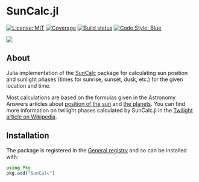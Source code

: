 # SunCalc.jl

[![License: MIT](https://img.shields.io/badge/License-MIT-green.svg)](https://github.com/g-rppl/SunCalc.jl/blob/main/LICENSE)
[![Coverage](https://codecov.io/gh/g-rppl/SunCalc.jl/branch/main/graph/badge.svg)](https://codecov.io/gh/g-rppl/SunCalc.jl)
[![Build status](https://github.com/g-rppl/SunCalc.jl/workflows/CI/badge.svg)](https://github.com/g-rppl/SunCalc.jl/actions)
[![Code Style: Blue](https://img.shields.io/badge/code%20style-blue-4495d1.svg)](https://github.com/invenia/BlueStyle)

[![](https://img.shields.io/badge/docs-dev-blue.svg)](https://g-rppl.github.io/SunCalc.jl/dev)

## About 

Julia implementation of the [SunCalc](https://github.com/mourner/suncalc/) package for calculating sun position and sunlight phases 
(times for sunrise, sunset, dusk, etc.) for the given location and time.

Most calculations are based on the formulas given in the Astronomy Answers articles
about [position of the sun](https://www.aa.quae.nl/en/reken/zonpositie.html)
and [the planets](https://www.aa.quae.nl/en/reken/hemelpositie.html).
You can find more information on twilight phases calculated by SunCalc.jl
in the [Twilight article on Wikipedia](https://en.wikipedia.org/wiki/Twilight).

## Installation

The package is registered in the [General registry](https://github.com/JuliaRegistries/General) and so can be installed with:

```julia
using Pkg
pkg.add("SunCalc")
```